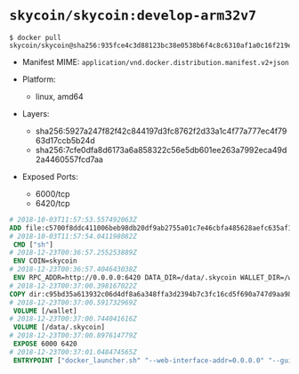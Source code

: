 # `skycoin/skycoin:develop-arm32v7`

```console
$ docker pull skycoin/skycoin@sha256:935fce4c3d88123bc38e0538b6f4c8c6310af1a0c16f219e039015e40cd31a51
```

- Manifest MIME: `application/vnd.docker.distribution.manifest.v2+json`

- Platform: 
	- linux, amd64

- Layers:
	- sha256:5927a247f82f42c844197d3fc8762f2d33a1c4f77a777ec4f7963d17ccb5b24d
	- sha256:7cfe0dfa8d6173a6a858322c56e5db601ee263a7992eca49d2a4460557fcd7aa

- Exposed Ports:
	- 6000/tcp
	- 6420/tcp

```dockerfile
# 2018-10-03T11:57:53.557492063Z
ADD file:c5700f8ddc411006beb98db20df9ab2755a01c7e46cbfa485628aefc635af125 in / 
# 2018-10-03T11:57:54.041198082Z
 CMD ["sh"]
# 2018-12-23T00:36:57.255253889Z
 ENV COIN=skycoin
# 2018-12-23T00:36:57.404643038Z
 ENV RPC_ADDR=http://0.0.0.0:6420 DATA_DIR=/data/.skycoin WALLET_DIR=/wallet WALLET_NAME=.wlt
# 2018-12-23T00:37:00.398167022Z
COPY dir:c95bd35a613932c06d4df8a6a348ffa3d2394b7c3fc16cd5f690a747d9aa98ad in / 
# 2018-12-23T00:37:00.591732969Z
 VOLUME [/wallet]
# 2018-12-23T00:37:00.744041616Z
 VOLUME [/data/.skycoin]
# 2018-12-23T00:37:00.897614779Z
 EXPOSE 6000 6420
# 2018-12-23T00:37:01.048474565Z
 ENTRYPOINT ["docker_launcher.sh" "--web-interface-addr=0.0.0.0" "--gui-dir=/usr/local/skycoin/src/gui/static"]
```

